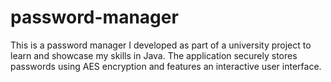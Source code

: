 # password-manager
This is a password manager I developed as part of a university project to learn and showcase my skills in Java. The application securely stores passwords using AES encryption and features an interactive user interface.
